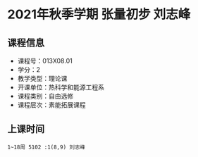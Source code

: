 # 2021年秋季学期 张量初步 刘志峰






## 课程信息

- 课程号：013X08.01
- 学分：2
- 教学类型：理论课
- 开课单位：热科学和能源工程系
- 课程类别：自由选修
- 课程层次：素能拓展课程

## 上课时间

```
1~18周 5102 :1(8,9) 刘志峰
```

